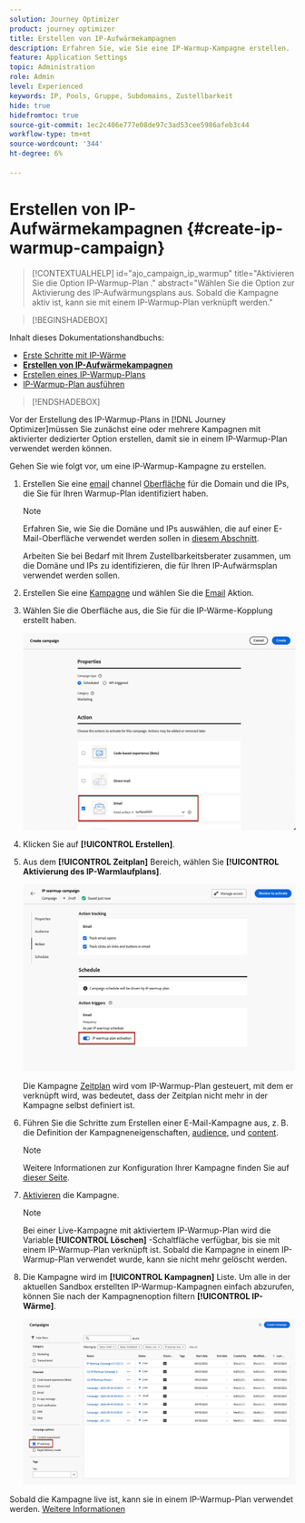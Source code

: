 ```yaml
---
solution: Journey Optimizer
product: journey optimizer
title: Erstellen von IP-Aufwärmekampagnen
description: Erfahren Sie, wie Sie eine IP-Warmup-Kampagne erstellen.
feature: Application Settings
topic: Administration
role: Admin
level: Experienced
keywords: IP, Pools, Gruppe, Subdomains, Zustellbarkeit
hide: true
hidefromtoc: true
source-git-commit: 1ec2c406e777e08de97c3ad53cee5986afeb3c44
workflow-type: tm+mt
source-wordcount: '344'
ht-degree: 6%

---
```


# Erstellen von IP-Aufwärmekampagnen {#create-ip-warmup-campaign}

>[!CONTEXTUALHELP]
>id="ajo_campaign_ip_warmup"
>title="Aktivieren Sie die Option IP-Warmup-Plan ."
>abstract="Wählen Sie die Option zur Aktivierung des IP-Aufwärmungsplans aus. Sobald die Kampagne aktiv ist, kann sie mit einem IP-Warmup-Plan verknüpft werden."

>[!BEGINSHADEBOX]

Inhalt dieses Dokumentationshandbuchs:

* [Erste Schritte mit IP-Wärme](ip-warmup-gs.md)
* **[Erstellen von IP-Aufwärmekampagnen](ip-warmup-campaign.md)**
* [Erstellen eines IP-Warmup-Plans](ip-warmup-plan.md)
* [IP-Warmup-Plan ausführen](ip-warmup-running.md)

>[!ENDSHADEBOX]

Vor der Erstellung des IP-Warmup-Plans in [!DNL Journey Optimizer]müssen Sie zunächst eine oder mehrere Kampagnen mit aktivierter dedizierter Option erstellen, damit sie in einem IP-Warmup-Plan verwendet werden können.

Gehen Sie wie folgt vor, um eine IP-Warmup-Kampagne zu erstellen.

1. Erstellen Sie eine [email](../email/email-settings.md) channel [Oberfläche](channel-surfaces.md) für die Domain und die IPs, die Sie für Ihren Warmup-Plan identifiziert haben.

   >[!NOTE]
   >
   >Erfahren Sie, wie Sie die Domäne und IPs auswählen, die auf einer E-Mail-Oberfläche verwendet werden sollen in [diesem Abschnitt](../email/email-settings.md#subdomains-and-ip-pools).
   >
   >Arbeiten Sie bei Bedarf mit Ihrem Zustellbarkeitsberater zusammen, um die Domäne und IPs zu identifizieren, die für Ihren IP-Aufwärmsplan verwendet werden sollen.<!--TBC-->

1. Erstellen Sie eine [Kampagne](../campaigns/create-campaign.md) und wählen Sie die [Email](../email/create-email.md#create-email-journey-campaign) Aktion.

1. Wählen Sie die Oberfläche aus, die Sie für die IP-Wärme-Kopplung erstellt haben.

   ![](assets/ip-warmup-campaign-surface.png)

   <!--You must use the same surface as the one that will be used for the asociated IP warmup plan. [Learn how to create an IP warmup plan](#create-ip-warmup-plan)-->

1. Klicken Sie auf **[!UICONTROL Erstellen]**.

1. Aus dem **[!UICONTROL Zeitplan]** Bereich, wählen Sie **[!UICONTROL Aktivierung des IP-Warmlaufplans]**.

   ![](assets/ip-warmup-campaign-plan-activation.png)

   Die Kampagne [Zeitplan](../campaigns/create-campaign.md#schedule) wird vom IP-Warmup-Plan gesteuert, mit dem er verknüpft wird, was bedeutet, dass der Zeitplan nicht mehr in der Kampagne selbst definiert ist.

1. Führen Sie die Schritte zum Erstellen einer E-Mail-Kampagne aus, z. B. die Definition der Kampagneneigenschaften, [audience](../audience/about-audiences.md)<!--best practices for IP warmup in terms of audience?-->, und [content](../email/get-started-email-design.md#key-steps).

   >[!NOTE]
   >
   >Weitere Informationen zur Konfiguration Ihrer Kampagne finden Sie auf [dieser Seite](../campaigns/get-started-with-campaigns.md).

1. [Aktivieren](../campaigns/review-activate-campaign.md) die Kampagne.

   >[!NOTE]
   >
   >Bei einer Live-Kampagne mit aktiviertem IP-Warmup-Plan wird die Variable **[!UICONTROL Löschen]** -Schaltfläche verfügbar, bis sie mit einem IP-Warmup-Plan verknüpft ist. Sobald die Kampagne in einem IP-Warmup-Plan verwendet wurde, kann sie nicht mehr gelöscht werden.

1. Die Kampagne wird im **[!UICONTROL Kampagnen]** Liste. Um alle in der aktuellen Sandbox erstellten IP-Warmup-Kampagnen einfach abzurufen, können Sie nach der Kampagnenoption filtern **[!UICONTROL IP-Wärme]**.

   ![](assets/ip-warmup-campaign-filter.png)

Sobald die Kampagne live ist, kann sie in einem IP-Warmup-Plan verwendet werden. [Weitere Informationen](ip-warmup-plan.md)

<!--Any recommendations when defining an audience? i.e do you have to include all your database or a limited number or according to your Excel file?-->

